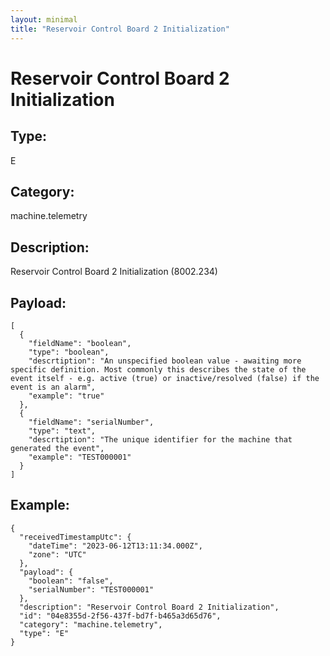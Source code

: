```yaml
---
layout: minimal
title: "Reservoir Control Board 2 Initialization"
---
```


# Reservoir Control Board 2 Initialization

## Type:

E

## Category:

machine.telemetry

## Description: 

Reservoir Control Board 2 Initialization (8002.234)

## Payload:

```
[
  {
    "fieldName": "boolean",
    "type": "boolean",
    "descrtiption": "An unspecified boolean value - awaiting more specific definition. Most commonly this describes the state of the event itself - e.g. active (true) or inactive/resolved (false) if the event is an alarm",
    "example": "true"
  },
  {
    "fieldName": "serialNumber",
    "type": "text",
    "descrtiption": "The unique identifier for the machine that generated the event",
    "example": "TEST000001"
  }
]
```

## Example:

```
{
  "receivedTimestampUtc": {
    "dateTime": "2023-06-12T13:11:34.000Z",
    "zone": "UTC"
  },
  "payload": {
    "boolean": "false",
    "serialNumber": "TEST000001"
  },
  "description": "Reservoir Control Board 2 Initialization",
  "id": "04e8355d-2f56-437f-bd7f-b465a3d65d76",
  "category": "machine.telemetry",
  "type": "E"
}
```
